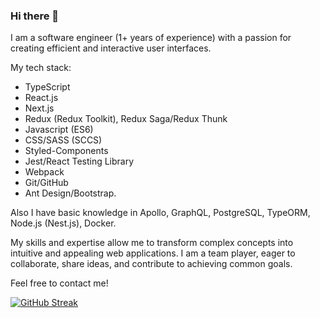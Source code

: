 ### Hi there 👋

I am a software engineer (1+ years of experience) with a passion for creating efficient and interactive user interfaces. 

My tech stack: 
* TypeScript
* React.js 
* Next.js
* Redux (Redux Toolkit), Redux Saga/Redux Thunk
* Javascript (ES6)
* CSS/SASS (SCCS)
* Styled-Components
* Jest/React Testing Library
* Webpack
* Git/GitHub
* Ant Design/Bootstrap.

Also I have basic knowledge in Apollo, GraphQL, PostgreSQL, TypeORM, Node.js (Nest.js), Docker.

My skills and expertise allow me to transform complex concepts into intuitive and appealing web applications. 
I am a team player, eager to collaborate, share ideas, and contribute to achieving common goals.

Feel free to contact me!

[![GitHub Streak](https://streak-stats.demolab.com?user=ArtiomEzepchick&theme=slateorange&border_radius=5&exclude_days=Sun%2CSat)](https://git.io/streak-stats)
